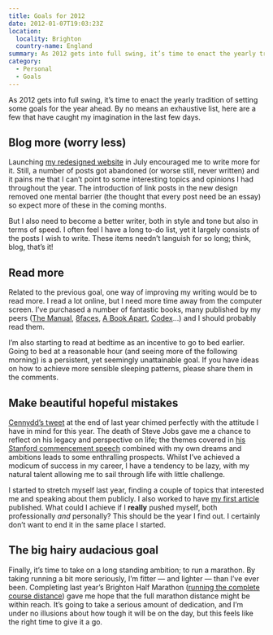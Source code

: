 ```yaml
---
title: Goals for 2012
date: 2012-01-07T19:03:23Z
location:
  locality: Brighton
  country-name: England
summary: As 2012 gets into full swing, it’s time to enact the yearly tradition of setting some goals for the year ahead. By no means an exhaustive list, here are a few that have caught my imagination in the last few days.
category:
  - Personal
  - Goals
---
```

As 2012 gets into full swing, it’s time to enact the yearly tradition of setting some goals for the year ahead. By no means an exhaustive list, here are a few that have caught my imagination in the last few days.

## Blog more (worry less)

Launching [my redesigned website][1] in July encouraged me to write more for it. Still, a number of posts got abandoned (or worse still, never written) and it pains me that I can’t point to some interesting topics and opinions I had throughout the year. The introduction of link posts in the new design removed one mental barrier (the thought that every post need be an essay) so expect more of these in the coming months.

But I also need to become a better writer, both in style and tone but also in terms of speed. I often feel I have a long to-do list, yet it largely consists of the posts I wish to write. These items needn’t languish for so long; think, blog, that’s it!

## Read more

Related to the previous goal, one way of improving my writing would be to read more. I read a lot online, but I need more time away from the computer screen. I’ve purchased a number of fantastic books, many published by my peers ([The Manual][2], [8faces][3], [A Book Apart][4], [Codex][5]…) and I should probably read them.

I’m also starting to read at bedtime as an incentive to go to bed earlier. Going to bed at a reasonable hour (and seeing more of the following morning) is a persistent, yet seemingly unattainable goal. If you have ideas on how to achieve more sensible sleeping patterns, please share them in the comments.

## Make beautiful hopeful mistakes

[Cennydd’s tweet][6] at the end of last year chimed perfectly with the attitude I have in mind for this year. The death of Steve Jobs gave me a chance to reflect on his legacy and perspective on life; the themes covered in [his Stanford commencement speech][7] combined with my own dreams and ambitions leads to some enthralling prospects. Whilst I’ve achieved a modicum of success in my career, I have a tendency to be lazy, with my natural talent allowing me to sail through life with little challenge.

I started to stretch myself last year, finding a couple of topics that interested me and speaking about them publicly. I also worked to have [my first article][8] published. What could I achieve if I **really** pushed myself, both professionally *and* personally? This should be the year I find out. I certainly don’t want to end it in the same place I started.

## The big hairy audacious goal

Finally, it’s time to take on a long standing ambition; to run a marathon. By taking running a bit more seriously, I’m fitter — and lighter — than I’ve ever been. Completing last year’s Brighton Half Marathon ([running the complete course distance][9]) gave me hope that the full marathon distance might be within reach. It’s going to take a serious amount of dedication, and I’m under no illusions about how tough it will be on the day, but this feels like the right time to give it a go.

[1]: /2011/07/new_and_improved
[2]: http://alwaysreadthemanual.com/
[3]: https://www.8faces.com/
[4]: http://abookapart.com/
[5]: http://codexmag.com/
[6]: https://twitter.com/cennydd/status/152859023560015872
[7]: /bookmarks/2011/10/stay_hungry_stay_foolish
[8]: https://24ways.org/2011/collaborative-development-for-a-responsively-designed-web
[9]: /2011/02/i_ran_a_half-marathon
